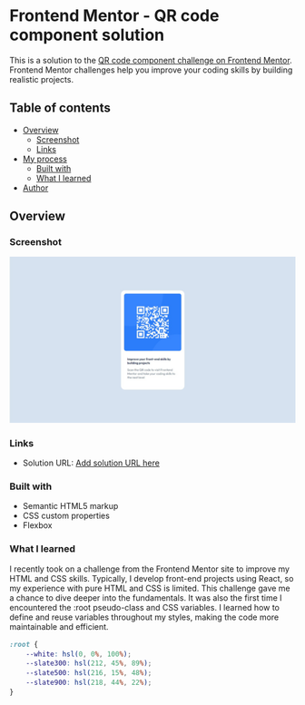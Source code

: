# Frontend Mentor - QR code component solution

This is a solution to the [QR code component challenge on Frontend Mentor](https://www.frontendmentor.io/challenges/qr-code-component-iux_sIO_H). Frontend Mentor challenges help you improve your coding skills by building realistic projects. 

## Table of contents

- [Overview](#overview)
  - [Screenshot](#screenshot)
  - [Links](#links)
- [My process](#my-process)
  - [Built with](#built-with)
  - [What I learned](#what-i-learned)
- [Author](#author)

## Overview

### Screenshot

![](qr-code-screenshot.jpg)


### Links

- Solution URL: [Add solution URL here](https://your-solution-url.com)

### Built with

- Semantic HTML5 markup
- CSS custom properties
- Flexbox


### What I learned

I recently took on a challenge from the Frontend Mentor site to improve my HTML and CSS skills. Typically, I develop front-end projects using React, so my experience with pure HTML and CSS is limited. This challenge gave me a chance to dive deeper into the fundamentals. It was also the first time I encountered the :root pseudo-class and CSS variables. I learned how to define and reuse variables throughout my styles, making the code more maintainable and efficient.

```css
:root {
	--white: hsl(0, 0%, 100%);
	--slate300: hsl(212, 45%, 89%);
	--slate500: hsl(216, 15%, 48%);
	--slate900: hsl(218, 44%, 22%);
}
```

